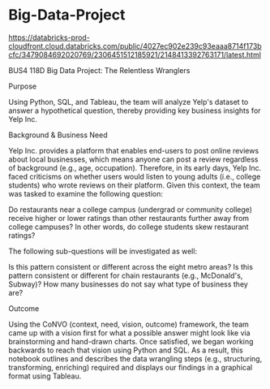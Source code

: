 # Big-Data-Project
https://databricks-prod-cloudfront.cloud.databricks.com/public/4027ec902e239c93eaaa8714f173bcfc/3479084692020769/2306451512185921/2148413392763171/latest.html

BUS4 118D Big Data Project: The Relentless Wranglers

Purpose

Using Python, SQL, and Tableau, the team will analyze Yelp's dataset to answer a hypothetical question, thereby providing key business insights for Yelp Inc.

Background & Business Need

Yelp Inc. provides a platform that enables end-users to post online reviews about local businesses, which means anyone can post a review regardless of background (e.g., age, occupation). Therefore, in its early days, Yelp Inc. faced criticisms on whether users would listen to young adults (i.e., college students) who wrote reviews on their platform. Given this context, the team was tasked to examine the following question:

Do restaurants near a college campus (undergrad or community college) receive higher or lower ratings than other restaurants further away from college campuses? In other words, do college students skew restaurant ratings?

The following sub-questions will be investigated as well:

Is this pattern consistent or different across the eight metro areas?
Is this pattern consistent or different for chain restaurants (e.g., McDonald's, Subway)?
How many businesses do not say what type of business they are?

Outcome

Using the CoNVO (context, need, vision, outcome) framework, the team came up with a vision first for what a possible answer might look like via brainstorming and hand-drawn charts. Once satisfied, we began working backwards to reach that vision using Python and SQL. As a result, this notebook outlines and describes the data wrangling steps (e.g., structuring, transforming, enriching) required and displays our findings in a graphical format using Tableau.
